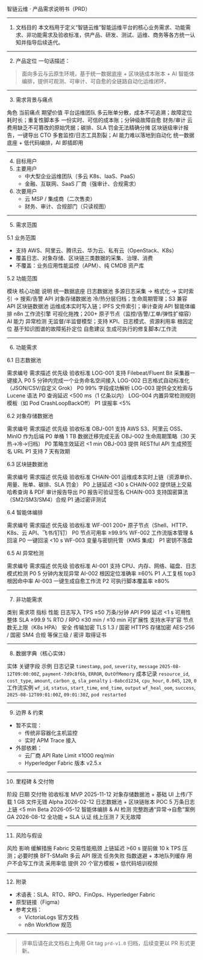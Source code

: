 智链云维 · 产品需求说明书（PRD）

---

1. 文档目的
   本文档用于定义“智链云维”智能运维平台的核心业务需求、功能需求、非功能需求及验收标准，供产品、研发、测试、运维、商务等各方统一认知并指导后续迭代。

---

2. 产品定位
   一句话描述：

> 面向多云与云原生环境，基于统一数据底座 + 区块链成本账本 + AI 智能体编排，提供可观测、可审计、可自愈的全链路自动化运维闭环。

---

3. 需求背景与痛点

角色	当前痛点	期望价值
平台运维团队	多云账单分散，成本不可追溯；故障定位耗时长；重复性脚本多	一份实时、可信的成本账；分钟级故障自愈
财务/审计	云费用缺乏不可篡改的原始凭据；碳排、SLA 罚金无法精确分摊	区块链级审计报告，一键导出
CTO	多套监控/日志工具割裂；AI 能力难以落地到自动化	统一数据底座 + 低代码编排，AI 即插即用

---

4. 目标用户
1. 主要用户
    - 中大型企业运维团队（多云 K8s、IaaS、PaaS）
    - 金融、互联网、SaaS 厂商（强审计、合规需求）
2. 次要用户
    - 云 MSP / 集成商（二次售卖）
    - 财务、审计、合规部门（只读视图）

---

5. 需求范围

5.1 业务范围
- 支持 AWS、阿里云、腾讯云、华为云、私有云（OpenStack、K8s）
- 覆盖日志、对象存储、区块链三类数据的采集、治理、消费
- 不覆盖：业务应用性能监控（APM）、纯 CMDB 资产库

5.2 功能范围

模块	核心功能	说明
统一数据底座	日志数据池	多源日志采集 → 格式化 → 实时索引 → 搜索/告警 API
对象存储数据池	冷/热分层归档；生命周期管理；S3 兼容 API
区块链数据池	运维成本实时写入链；IPFS 文件索引；审计查询 API
智能体编排	n8n 工作流引擎	可视化拖拽；200+ 原子节点（监控/告警/工单/弹性扩缩容）
AI 能力	异常检测	无监督/半监督模型；支持 KPI、日志模式、资源利用率
根因定位	基于知识图谱的故障拓扑定位
自愈建议	生成可执行的修复脚本/工作流

---

6. 功能需求

6.1 日志数据池

需求编号	需求描述	优先级	验收标准
LOG-001	支持 Filebeat/Fluent Bit 采集器一键接入	P0	5 分钟内完成一个业务命名空间接入
LOG-002	日志格式自动标准化（JSON/CSV/自定义 Grok）	P0	99% 字段成功解析
LOG-003	提供全文检索与 Lucene 语法	P0	查询延迟 <500 ms（1 亿条以内）
LOG-004	内置异常检测规则模板（如 Pod CrashLoopBackOff）	P1	误报率 <5%

6.2 对象存储数据池

需求编号	需求描述	优先级	验收标准
OBJ-001	支持 AWS S3、阿里云 OSS、MinIO 作为后端	P0	单桶 1 TB 数据迁移完成无丢
OBJ-002	生命周期策略（30 天热→冷→归档）	P0	策略生效延迟 <1 min
OBJ-003	提供 RESTful API 生成预签名 URL	P1	支持 7 天有效期

6.3 区块链数据池

需求编号	需求描述	优先级	验收标准
CHAIN-001	运维成本实时上链（资源单价、用量、账单、碳排、SLA 罚金）	P0	上链延迟 <30 s
CHAIN-002	提供链上交易哈希查询 & PDF 审计报告导出	P0	报告可验证签名
CHAIN-003	支持国密算法（SM2/SM3/SM4）合规	P1	通过密评测试

6.4 智能体编排

需求编号	需求描述	优先级	验收标准
WF-001	200+ 原子节点（Shell、HTTP、K8s、云 API、飞书/钉钉）	P0	节点可用率 ≥99.9%
WF-002	工作流版本管理 & 回滚	P0	一键回滚 <10 s
WF-003	变量与密钥托管（KMS 集成）	P1	密钥不落盘

6.5 AI 异常检测

需求编号	需求描述	优先级	验收标准
AI-001	支持 CPU、内存、网络、磁盘、日志模式检测	P0	5 分钟内发现异常
AI-002	根因定位准确率 ≥60%	P1	人工复核 top3 根因命中率
AI-003	一键生成自愈工作流	P2	可执行脚本覆盖率 ≥80%

---

7. 非功能需求

类别	需求项	指标
性能	日志写入 TPS	≥50 万条/分钟
API P99 延迟	<1 s
可用性	整体 SLA	≥99.9 %
RTO / RPO	≤30 min / ≤10 min
可扩展性	支持水平扩容	节点数无上限（K8s HPA）
安全	传输加密	TLS 1.3 / 国密 HTTPS
存储加密	AES-256 / 国密 SM4
合规	等保三级 / 密评	取得证书

---

8. 数据字典（核心实体）

实体	关键字段	示例
日志记录	`timestamp`, `pod`, `severity`, `message`	`2025-08-12T09:00:00Z`, `payment-7d9c8f6b`, `ERROR`, `OutOfMemory`
成本记录	`resource_id`, `cost_type`, `amount`, `carbon_g`, `sla_penalty`	`i-0abcd1234`, `cpu_hour`, `0.045`, `120`, `0`
工作流实例	`wf_id`, `status`, `start_time`, `end_time`, `output`	`wf_heal_oom`, `success`, `2025-08-12T09:01:00Z`, `09:01:30Z`, `pod restarted`

---

9. 边界 & 约束
- 暂不实现：
    - 传统非容器化主机监控
    - 实时 APM Trace 接入
- 外部依赖：
    - 云厂商 API Rate Limit ≤1000 req/min
    - Hyperledger Fabric 版本 v2.5.x

---

10. 里程碑 & 交付物

阶段	日期	交付物	验收标准
MVP	2025-11-12	对象存储数据池 + 基础 UI	上传/下载 1 GB 文件无错
Alpha	2026-02-12	日志数据池 + 区块链账本 POC	5 万条日志上链 <5 min
Beta	2026-05-12	智能体编排 & AI 检测	完整跑通“异常→自愈”案例
GA	2026-08-12	全功能 + SLA 认证	线上压测 7 天无故障

---

11. 风险与假设

风险	影响	缓解措施
Fabric 交易性能瓶颈	上链延迟 >60 s	提前做 10 k TPS 压测；必要时换 BFT-SMaRt
多云 API 限流	任务失败	指数退避 + 本地队列缓存
用户不会写工作流	采用率低	提供 20 个官方模板 + 低代码培训视频

---

12. 附录
- 术语表：SLA、RTO、RPO、FinOps、Hyperledger Fabric
- 原型链接（Figma）
- 参考文档：
    - VictoriaLogs 官方文档
    - n8n Workflow 规范

---

> 评审后请在此文档右上角用 Git tag `prd-v1.0` 归档，后续变更以 PR 形式更新。
